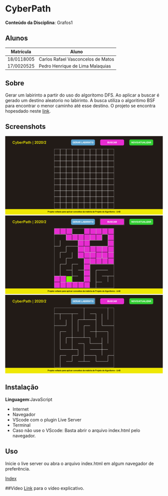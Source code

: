 # CyberPath

**Conteúdo da Disciplina**: Grafos1<br>

## Alunos
|Matrícula | Aluno |
| -- | -- |
| 18/0118005  |  Carlos Rafael Vasconcelos de Matos |
| 17/0020525  |  Pedro Henrique de Lima Malaquias |

## Sobre 
 Gerar um labirinto a partir do uso do algoritomo DFS. Ao aplicar a buscar é gerado um destino aleatorio no labirinto. A busca utiliza o algoritimo BSF para encontrar o menor caminho até esse destino. O projeto se encontra hopesdado neste <a href="https://cyberpath.netlify.app" target="_top">link</a>.
 

## Screenshots
![](img/TelaInicia.png)
![](img/buscarBfs.png)
![](img/gerarPath.png)

## Instalação 
**Linguagem**:JavaScript<br>
* Internet
* Navegador
* VScode com o plugin Live Server
* Terminal
* Caso não use o VScode: Basta abrir o arquivo index.html pelo navegador.

## Uso 
Inicie o live server ou abra o arquivo index.html em algum navegador de preferência.

[Index](index.html)

##Vídeo
<a href="https://www.youtube.com/watch?v=qP46U96Y_Fw&feature=youtu.be" target="_top">Link</a> para o vídeo explicativo.

